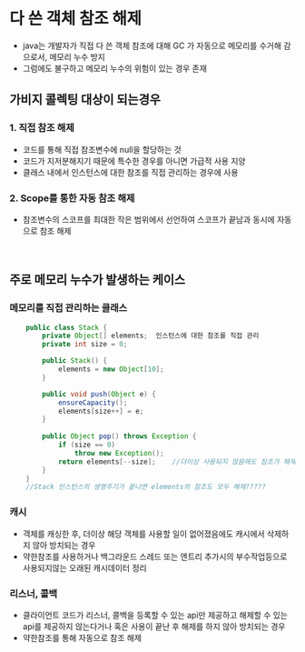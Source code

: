 # 다 쓴 객체 참조 해제
* java는 개발자가 직접 다 쓴 객체 참조에 대해 GC 가 자동으로 메모리를 수거해 감으로서, 메모리 누수 방지
* 그럼에도 불구하고 메모리 누수의 위험이 있는 경우 존재
## 가비지 콜렉팅 대상이 되는경우
### 1. 직접 참조 해제
* 코드를 통해 직접 참조변수에 null을 할당하는 것
* 코드가 지저분해지기 때문에 특수한 경우를 아니면 가급적 사용 지양
* 클래스 내에서 인스턴스에 대한 참조를 직접 관리하는 경우에 사용
### 2. Scope를 통한 자동 참조 해제
* 참조변수의 스코프를 최대한 작은 범위에서 선언하여 스코프가 끝남과 동시에 자동으로 참조 해제

<br>

## 주로 메모리 누수가 발생하는 케이스
### 메모리를 직접 관리하는 클래스
```java
	public class Stack {
	    private Object[] elements;	인스턴스에 대한 참조를 직접 관리
	    private int size = 0;

	    public Stack() {
	        elements = new Object[10];
	    }

	    public void push(Object e) {
	        ensureCapacity();
	        elements[size++] = e;
	    }
	
	    public Object pop() throws Exception {
	        if (size == 0)
	            throw new Exception();
	        return elements[--size];	//더이상 사용되지 않음에도 참조가 해제되지 않음
	    }
	}
	//Stack 인스턴스의 생명주기가 끝나면 elements의 참조도 모두 해제?????
```
### 캐시
* 객체를 캐싱한 후, 더이상 해당 객체를 사용할 일이 없어졌음에도 캐시에서 삭제하지 않아 방치되는 경우
* 약한참조를 사용하거나 백그라운드 스레드 또는 엔트리 추가시의 부수작업등으로 사용되지않는 오래된 캐시데이터 정리

### 리스너, 콜백
* 클라이언트 코드가 리스너, 콜백을 등록할 수 있는 api만 제공하고 해제할 수 있는 api를 제공하지 않는다거나 혹은  사용이 끝난 후 해제를 하지 않아 방치되는 경우
* 약한참조를 통해 자동으로 참조 해제